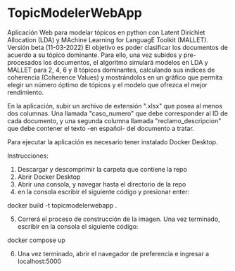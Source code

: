 # TopicModelerWebApp
 Aplicación Web para modelar tópicos en python con Latent Dirichlet Allocation (LDA) y MAchine Learning for LanguagE Toolkit (MALLET). Versión beta (11-03-2022)
 El objetivo es poder clasificar los documentos de acuerdo a su tópico dominante. Para ello, una vez subidos y pre-procesados los documentos, el algoritmo simulará modelos en LDA y MALLET para 2, 4, 6 y 8 tópicos dominantes, calculando sus índices de coherencia (Coherence Values) y mostrándolos en un gráfico que permita elegir un número óptimo de tópicos y el modelo que ofrezca el mejor rendimiento.

En la aplicación, subir un archivo de extensión ".xlsx" que posea al menos dos columnas. Una llamada "caso_numero" que debe corresponder al ID de cada documento, y una segunda columna llamada "reclamo_descripcion" que debe contener el texto -en español- del documento a tratar.
 
Para ejecutar la aplicación es necesario tener instalado Docker Desktop.

Instrucciones:

1. Descargar y descomprimir la carpeta que contiene la repo
2. Abrir Docker Desktop
3. Abrir una consola, y navegar hasta el directorio de la repo
4. en la consola escribir el siguiente código y presionar enter: 
 
docker build -t topicmodelerwebapp .

5. Correrá el proceso de construcción de la imagen. Una vez terminado, escribir en la consola el siguiente código:

docker compose up

6. Una vez terminado, abrir el navegador de preferencia e ingresar a localhost:5000



 
